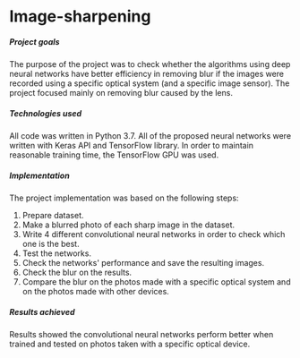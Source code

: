 # Image-sharpening

##### Project goals
The purpose of the project was to check whether the algorithms using deep neural networks have better efficiency in removing blur if the images were recorded using a specific optical system (and a specific image sensor). The project focused mainly on removing blur caused by the lens.

##### Technologies used
All code was written in Python 3.7. All of the proposed neural networks were written with Keras API and TensorFlow library. In order to maintain reasonable training time, the TensorFlow GPU was used.

##### Implementation

The project implementation was based on the following steps:
1. Prepare dataset.
2. Make a blurred photo of each sharp image in the dataset.
3. Write 4 different convolutional neural networks in order to check which one is the best.
4. Test the networks.
5. Check the networks' performance and save the resulting images.
6. Check the blur on the results.
7. Compare the blur on the photos made with a specific optical system and on the photos made with other devices.

##### Results achieved
Results showed the convolutional neural networks perform better when trained and tested on photos taken with a specific optical device.
